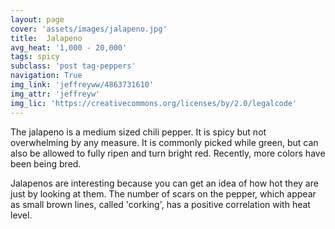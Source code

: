 ```yaml
---
layout: page
cover: 'assets/images/jalapeno.jpg'
title:  Jalapeno
avg_heat: '1,000 - 20,000'
tags: spicy
subclass: 'post tag-peppers'
navigation: True
img_link: 'jeffreyww/4863731610'
img_attr: 'jeffreyw'
img_lic: 'https://creativecommons.org/licenses/by/2.0/legalcode'
---
```


The jalapeno is a medium sized chili pepper.  It is spicy but not overwhelming by any measure.  It is commonly picked  while green, but can also be allowed to fully ripen and turn bright red.  Recently, more colors have been being bred.

Jalapenos are interesting because you can get an idea of how hot they are just by looking at them.  The number of scars on the pepper, which appear as small brown lines, called 'corking', has a positive correlation with heat level.

<script type="text/javascript">
amzn_assoc_placement = "adunit0";
amzn_assoc_tracking_id = "loucalnet-20";
amzn_assoc_ad_mode = "manual";
amzn_assoc_ad_type = "smart";
amzn_assoc_marketplace = "amazon";
amzn_assoc_region = "US";
amzn_assoc_linkid = "9050ef5488bae58c6d8b58d1613ff7e0";
amzn_assoc_asins = "B0052P25XS,B00427WM5S,B00BV1GCK4,B007C7JFGE";
amzn_assoc_title = "Chiles.xyz top Jalapeno picks";
</script>
<script src="//z-na.amazon-adsystem.com/widgets/onejs?MarketPlace=US"></script>
